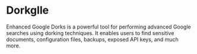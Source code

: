 # Dorkglle
Enhanced Google Dorks is a powerful tool for performing advanced Google searches using dorking techniques. It enables users to find sensitive documents, configuration files, backups, exposed API keys, and much more.
